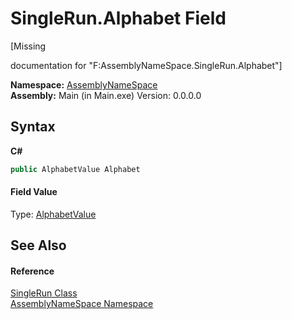 # SingleRun.Alphabet Field
 

\[Missing <summary> documentation for "F:AssemblyNameSpace.SingleRun.Alphabet"\]

**Namespace:**&nbsp;<a href="6bcc80ef-5cfd-db5f-1eb2-7297d1c16397">AssemblyNameSpace</a><br />**Assembly:**&nbsp;Main (in Main.exe) Version: 0.0.0.0

## Syntax

**C#**<br />
``` C#
public AlphabetValue Alphabet
```


#### Field Value
Type: <a href="a4a2143f-52be-d84e-9ab0-079c87bedfcf">AlphabetValue</a>

## See Also


#### Reference
<a href="3794b90e-ef77-abe1-7b81-69dc40cecbdf">SingleRun Class</a><br /><a href="6bcc80ef-5cfd-db5f-1eb2-7297d1c16397">AssemblyNameSpace Namespace</a><br />